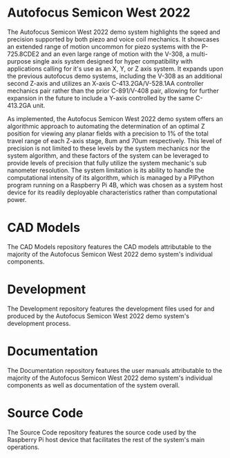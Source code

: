 # Autofocus Semicon West 2022
The Autofocus Semicon West 2022 demo system highlights the sqeed and precision supported by both piezo and voice coil mechanics. It showcases an extended range of motion uncommon for piezo systems with the P-725.8CDE2 and an even large range of motion with the V-308, a multi-purpose single axis system designed for hyper compatibility with applications calling for it's use as an X, Y, or Z axis system. It expands upon the previous autofocus demo systems, including the V-308 as an additional second Z-axis and utilizes an X-axis C-413.2GA/V-528.1AA controller mechanics pair rather than the prior C-891/V-408 pair, allowing for further expansion in the future to include a Y-axis controlled by the same C-413.2GA unit.

As implemented, the Autofocus Semicon West 2022 demo system offers an algorithmic approach to automating the determination of an optimal Z position for viewing any planar fields with a precision to 1% of the total travel range of each Z-axis stage, 8um and 70um respectively. This level of precision is not limited to these levels by the system mechanics nor the system algorithm, and these factors of the system can be leveraged to provide levels of precision that fully utilize the system mechanic's sub nanometer resolution. The system limitation is its ability to handle the computational intensity of its algorithm, which is managed by a PIPython program running on a Raspberry Pi 4B, which was chosen as a system host device for its readily deployable characteristics rather than computational power.

# CAD Models
The CAD Models repository features the CAD models attributable to the majority of the Autofocus Semicon West 2022 demo system's individual components.

# Development
The Development repository features the development files used for and produced by the Autofocus Semicon West 2022 demo system's development process.

# Documentation
The Documentation repository features the user manuals attributable to the majority of the Autofocus Semicon West 2022 demo system's individual components as well as documentation of the system overall.

# Source Code
The Source Code repository features the source code used by the Raspberry Pi host device that facilitates the rest of the system's main operations.
